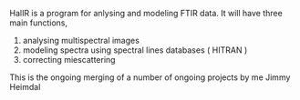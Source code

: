 HalIR is a program for anlysing and modeling FTIR data.
It will have three main functions, 
  1. analysing multispectral images
  2. modeling spectra using spectral lines databases ( HITRAN )
  3. correcting miescattering

This is the ongoing merging of a number of ongoing projects by me Jimmy Heimdal

